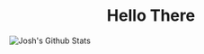 <h1 align="center"> Hello There</h1>

   ![Josh's Github Stats](https://github-readme-stats.vercel.app/api?username=joshuaAjack&show_icons=true)
